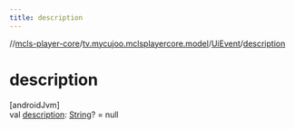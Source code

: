 ```yaml
---
title: description
---
```

//[mcls-player-core](../../../index.html)/[tv.mycujoo.mclsplayercore.model](../index.html)/[UiEvent](index.html)/[description](description.html)



# description



[androidJvm]\
val [description](description.html): [String](https://kotlinlang.org/api/latest/jvm/stdlib/kotlin/-string/index.html)? = null





